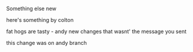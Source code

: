 Something else new

here's something by colton

fat hogs are tasty - andy
new changes that wasnt' the message you sent

this change was on andy branch

